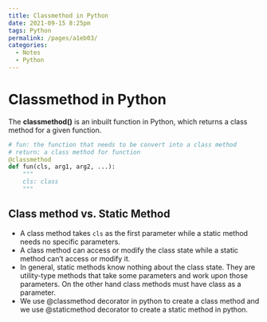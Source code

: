 ```yaml
---
title: Classmethod in Python
date: 2021-09-15 8:25pm
tags: Python
permalink: /pages/a1eb03/
categories: 
  - Notes
  - Python
---
```


# Classmethod in Python

The **classmethod()** is an inbuilt function in Python, which returns a class method for a given function.

``` py
# fun: the function that needs to be convert into a class method
# return: a class method for function
@classmethod
def fun(cls, arg1, arg2, ...):
	"""
	cls: class
	"""
```

## Class method vs. Static Method

- A class method takes `cls` as the first parameter while a static method needs no specific parameters.
- A class method can access or modify the class state while a static method can’t access or modify it.
- In general, static methods know nothing about the class state. They are utility-type methods that take some parameters and work upon those parameters. On the other hand class methods must have class as a parameter.
- We use @classmethod decorator in python to create a class method and we use @staticmethod decorator to create a static method in python.

